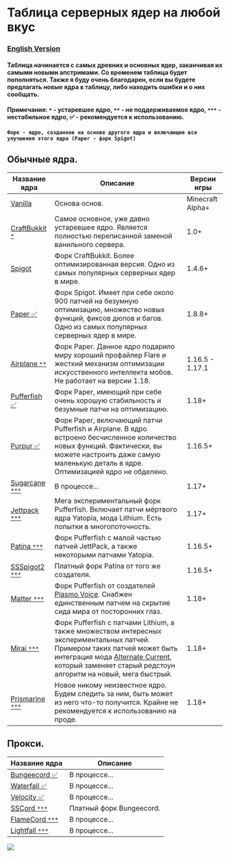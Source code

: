 # Таблица серверных ядер на любой вкус

### [English Version](https://github.com/bottleofench/minecraft-content-bestiary/blob/main/mods/server-software_en.md)

#### Таблица начинается с самых древних и основных ядер, заканчивая их самыми новыми апстримами. Со временем таблица будет пополняться. Также я буду очень благодарен, если вы будете предлагать новые ядра в таблицу, либо находить ошибки и о них сообщать.

#### Примечания: `*` - устаревшее ядро, `**` - не поддерживаемое ядро, `***` - нестабильное ядро, ✅ - рекомендуется к использованию.
#### `Форк - ядро, созданное на основе другого ядра и включающее все улучшения этого ядра (Paper - форк Spigot)`

## Обычные ядра.

| Название ядра | Описание | Версии игры |
| --- | --- | --- |
| [Vanilla](https://getbukkit.org/download/vanilla) | Основа основ. | Minecraft Alpha+ |
| [CraftBukkit `*`](https://getbukkit.org/download/craftbukkit) | Самое основное, уже давно устаревшее ядро. Является полностью переписанной заменой ванильного сервера. | 1.0+ |
| [Spigot](https://getbukkit.org/download/spigot) | Форк CraftBukkit. Более оптимизированная версия. Одно из самых популярных серверных ядер в мире. | 1.4.6+ |
| [Paper ✅](https://github.com/PaperMC/Paper) | Форк Spigot. Имеет при себе около 900 патчей на безумную оптимизацию, множество новых функций, фиксов дюпов и багов. Одно из самых популярных серверных ядер в мире. | 1.8.8+ |
| [Airplane `**`](https://airplane.gg) | Форк Paper. Данное ядро подарило миру хороший профайлер Flare и жесткий механизм оптимизации искусственного интеллекта мобов. Не работает на версии 1.18. | 1.16.5 - 1.17.1 |
| [Pufferfish ✅](https://github.com/pufferfish-gg/Pufferfish) | Форк Paper, имеющий при себе очень хорошую стабильность и безумные патчи на оптимизацию. | 1.18+ |
| [Purpur ✅](https://github.com/PurpurMC/Purpur) | Форк Paper, включающий патчи Pufferfish и Airplane. В ядро встроено бесчисленное количество новых функций. Фактически, вы можете настроить даже самую маленькую деталь в ядре. Оптимизацией ядро не обделено. | 1.16.5+ |
| [Sugarcane `***`](https://github.com/SugarcaneMC/Sugarcane) | В процессе... | 1.17+ |
| [Jettpack `***`](https://gitlab.com/Titaniumtown/JettPack) | Мега экспериментальный форк Pufferfish. Включает патчи мёртвого ядра Yatopia, мода Lithium. Есть попытки в многопоточность. | 1.17+ |
| [Patina `***`](https://github.com/PatinaMC/Patina) | Форк Pufferfish с малой частью патчей JettPack, а также некоторыми патчами Yatopia. | 1.16.5+ |
| [SSSpigot2 `***`](https://www.mc-market.org/resources/14122/) | Платный форк Patina от того же создателя. | 1.16.5+ |
| [Matter `***`](https://github.com/plasmoapp/matter) | Форк Pufferfish от создателей [Plasmo Voice](https://modrinth.com/mod/plasmo-voice). Снабжен единственным патчем на скрытие сида мира от посторонних глаз. | 1.18+ |
| [Mirai `***`](https://github.com/etil2jz/Mirai) | Форк Pufferfish с патчами Lithium, а также множеством интересных экспериментальных патчей. Примером таких патчей может быть интеграция мода [Alternate Current](https://modrinth.com/mod/alternate-current), который заменяет старый редстоун алгоритм на новый, мега быстрый. | 1.18+ |
| [Prismarine `***`](https://github.com/PrismarineTeam/Prismarine) | Новое никому неизвестное ядро. Будем следить за ним, быть может из него что-то получится. Крайне не рекомендуется к использованию на проде. | 1.18+ |

## Прокси.

| Название ядра | Описание |
| --- | --- |
| [Bungeecord ✅](https://www.spigotmc.org/wiki/bungeecord-installation/) | В процессе... |
| [Waterfall ✅](https://github.com/PaperMC/Waterfall) | В процессе... |
| [Velocity ✅](https://github.com/PaperMC/Velocity) | В процессе... |
| [SSCord `***`](https://www.mc-market.org/resources/14562/) | Платный форк Bungeecord. |
| [FlameCord `***`](https://github.com/2lstudios-mc/FlameCord) | В процессе... |
| [Lightfall `***`](https://github.com/ArclightPowered/lightfall) | В процессе... |

<img src="https://raw.githubusercontent.com/saboooor/fork-graph/main/img.png">